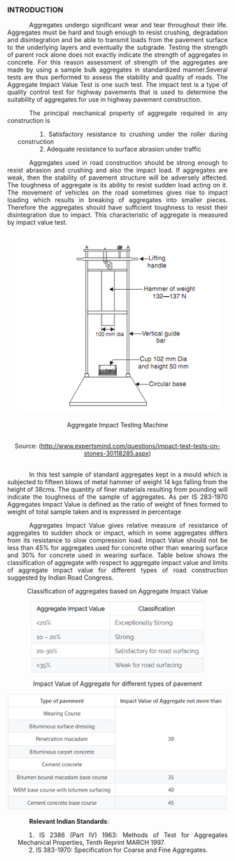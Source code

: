 ### INTRODUCTION<br>
<p style="text-indent:50px; text-align:justify;">Aggregates undergo significant wear and tear throughout their life. Aggregates must be hard and tough enough to resist crushing, degradation and disintegration and be able to transmit loads from the pavement surface to the underlying layers and eventually the subgrade. Testing the strength of parent rock alone does not exactly indicate the strength of aggregates in concrete. For this reason assessment of strength of the aggregates are made by using a sample bulk aggregates in standardized manner.Several tests are thus performed to assess the stability and quality of roads. The Aggregate Impact Value Test is one such test. The impact test is a type of quality control test for highway pavements that is used to determine the suitability of aggregates for use in highway pavement construction. </p>

<p style="text-indent:50px; text-align:justify;">The principal mechanical property of aggregate required in any construction is
</p>
<ol style="text-indent:50px; text-align:justify;list-style-position: inside">
<li>Satisfactory resistance to crushing under the roller during construction</li>
<li>Adequate resistance to surface abrasion under traffic</li>
</ol>

<p style="text-indent:50px; text-align:justify;">Aggregates used in road construction should be strong enough to resist abrasion and crushing and also the impact load. If aggregates are weak, then the stability of pavement structure will be adversely affected. The toughness of aggregate is its ability to resist sudden load acting on it. The movement of vehicles on the road sometimes gives rise to impact loading which results in breaking of aggregates into smaller pieces. Therefore the aggregates should have sufficient toughness to resist their disintegration due to impact. This characteristic of aggregate is measured by impact value test.</p>

<br>

<center>
  <img src="images/impacts.png">    

  <p>Aggregate Impact Testing Machine</p>
</center>

<br>

<center>
  Source: (<a href="http://www.expertsmind.com/questions/impact-test-tests-on-stones-30118285.aspx">http://www.expertsmind.com/questions/impact-test-tests-on-stones-30118285.aspx</a>)
</center><br>

<p style="text-indent:50px; text-align:justify;">In this test sample of standard aggregates kept in a mould which is subjected to fifteen blows of metal hammer of weight 14 kgs falling from the height of 38cms. The quantity of finer materials resulting from pounding will indicate the toughness of the sample of aggregates. As per IS 283-1970 Aggregates Impact Value is defined as the ratio of weight of fines formed to weight of total sample taken and is expressed in percentage</p>

<p style="text-indent:50px; text-align:justify;">Aggregates Impact Value gives relative measure of resistance of aggregates to sudden shock or impact, which in some aggregates differs from its resistance to slow compression load. Impact Value should not be less than 45% for aggregates used for concrete other than wearing surface and 30% for concrete used in wearing surface. Table below shows the classification of aggregate with respect to aggregate impact value and limits of aggregate impact value for different types of road construction suggested by Indian Road Congress.</p>

<center>

<p>Classification of aggregates based on Aggregate Impact Value</p>
<img src="./images/table1.png" alt="Parts" width=400/>

</center>

<center>

<p>Impact Value of Aggregate for different types of pavement</p>  
<img src="./images/table2.png" alt="Parts" />

</center>

<p style="text-indent:50px; text-align:justify;"><strong>Relevant Indian Standards</strong>:</p>  
<ol style="text-indent:25px; text-align:justify;list-style-position: inside">
<li>IS 2386 (Part IV) 1963: Methods of Test for Aggregates Mechanical Properties, Tenth Reprint MARCH 1997.</li>
<li>IS 383-1970: Specification for Coarse and Fine Aggregates.</li>
</ol>

